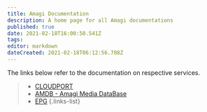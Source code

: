 ```yaml
---
title: Amagi Documentation
description: A home page for all Amagi documentations
published: true
date: 2021-02-18T16:00:50.541Z
tags: 
editor: markdown
dateCreated: 2021-02-18T06:12:56.708Z
---
```


The links below refer to the documentation on respective services.

> - [CLOUDPORT](/cloudport)
> - [AMDB - Amagi Media DataBase](/amdb) 
> - [EPG](/epg)
{.links-list}